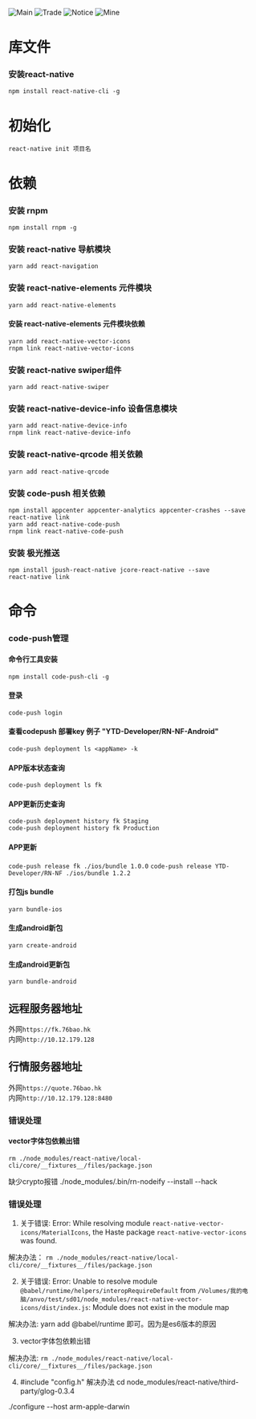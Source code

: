

![Main](./screenshot/Main_meitu.png)
![Trade](./screenshot/trade.png)
![Notice](./screenshot/notice.png)
![Mine](./screenshot/Mine.png)

# 库文件
### 安装react-native  
    npm install react-native-cli -g  

# 初始化
    react-native init 项目名
    
    

# 依赖  

### 安装 rnpm
    npm install rnpm -g

### 安装 react-native 导航模块  
    yarn add react-navigation  
### 安装 react-native-elements 元件模块
    yarn add react-native-elements
#### 安装 react-native-elements 元件模块依赖
    yarn add react-native-vector-icons
    rnpm link react-native-vector-icons
### 安装 react-native swiper组件
    yarn add react-native-swiper

### 安装 react-native-device-info 设备信息模块
    yarn add react-native-device-info
    rnpm link react-native-device-info

### 安装 react-native-qrcode 相关依赖
    yarn add react-native-qrcode
    

### 安装 code-push 相关依赖
    npm install appcenter appcenter-analytics appcenter-crashes --save
    react-native link
    yarn add react-native-code-push
    rnpm link react-native-code-push


### 安装 极光推送
    npm install jpush-react-native jcore-react-native --save
    react-native link

# 命令

### code-push管理  
#### 命令行工具安装
`npm install code-push-cli -g`

#### 登录  
`code-push login`  

#### 查看codepush 部署key <appName>例子 "YTD-Developer/RN-NF-Android" 
`code-push deployment ls <appName> -k`

#### APP版本状态查询  
`code-push deployment ls fk`  
#### APP更新历史查询  
`code-push deployment history fk Staging`  
`code-push deployment history fk Production`
#### APP更新  
`code-push release fk ./ios/bundle 1.0.0`
`code-push release YTD-Developer/RN-NF ./ios/bundle 1.2.2`
#### 打包js bundle
`yarn bundle-ios`  

#### 生成android新包
`yarn create-android`
#### 生成android更新包
`yarn bundle-android`

## 远程服务器地址  
外网`https://fk.76bao.hk`  
内网`http://10.12.179.128`  
## 行情服务器地址
外网`https://quote.76bao.hk`  
内网`http://10.12.179.128:8480`


### 错误处理

#### vector字体包依赖出错
`rm ./node_modules/react-native/local-cli/core/__fixtures__/files/package.json`

缺少crypto报错
./node_modules/.bin/rn-nodeify --install --hack



### 错误处理

1. 关于错误: Error: While resolving module `react-native-vector-icons/MaterialIcons`, the Haste package `react-native-vector-icons` was found.

解决办法： `rm ./node_modules/react-native/local-cli/core/__fixtures__/files/package.json`

2. 关于错误: Error: Unable to resolve module `@babel/runtime/helpers/interopRequireDefault` from `/Volumes/我的电脑/anvo/test/sd01/node_modules/react-native-vector-icons/dist/index.js`: Module does not exist in the module map

解决办法: yarn add @babel/runtime 即可。因为是es6版本的原因

3. vector字体包依赖出错

解决办法: `rm ./node_modules/react-native/local-cli/core/__fixtures__/files/package.json`

4. #include "config.h"
解决办法
cd node_modules/react-native/third-party/glog-0.3.4

./configure --host arm-apple-darwin

